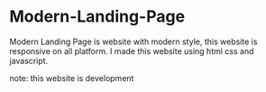# Modern-Landing-Page
Modern Landing Page is website with modern style, this website is responsive on all platform.
I made this website using html css and javascript.

note: this website is development
